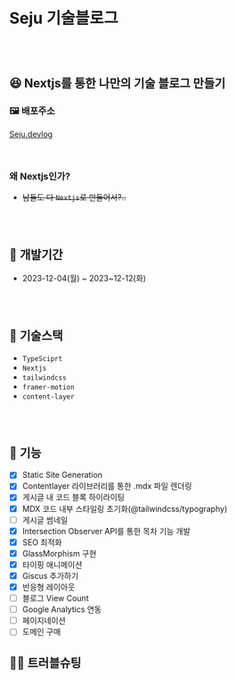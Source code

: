 # Seju 기술블로그

<br />
<br />

## 😆 Nextjs를 통한 나만의 기술 블로그 만들기

### 🖼️ 배포주소

[Seju.devlog](seju-devlog.vercel.app)

<br />

### 왜 Nextjs인가?

- ~~남들도 다 `Nextjs`로 만들어서?..~~

<br />
<br />

## 📆 개발기간

- 2023-12-04(월) ~ 2023~12-12(화)

<br />
<br />

## 🔨 기술스택

- `TypeSciprt`
- `Nextjs`
- `tailwindcss`
- `framer-motion`
- `content-layer`

<br />
<br />

## 🐫 기능

- [x] Static Site Generation
- [x] Contentlayer 라이브러리를 통한 .mdx 파일 렌더링
- [x] 게시글 내 코드 블록 하이라이팅
- [x] MDX 코드 내부 스타일링 초기화(@tailwindcss/typography)
- [ ] 게시글 썸네일
- [x] Intersection Observer API를 통한 목차 기능 개발
- [x] SEO 최적화
- [x] GlassMorphism 구현
- [x] 타이핑 애니메이션
- [x] Giscus 추가하기
- [x] 반응형 레이아웃
- [ ] 블로그 View Count
- [ ] Google Analytics 연동
- [ ] 페이지네이션
- [ ] 도메인 구매

## 🏊‍♂️ 트러블슈팅

